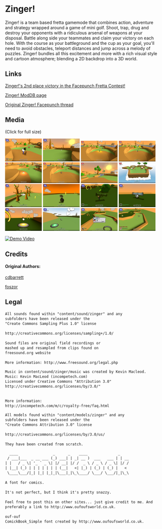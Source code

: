 Zinger!
======

Zinger! is a team based fretta gamemode that combines action, adventure and strategy wrapped around a game of mini golf. Shoot, trap, drug and destroy your opponents with a ridiculous arsenal of weapons at your disposal. Battle along side your teammates and claim your victory on each hole. With the course as your battleground and the cup as your goal, you'll need to avoid obstacles, teleport distances and jump across a melody of puzzles. Zinger! bundles all this excitement and more with a rich visual style and cartoon atmosphere; blending a 2D backdrop into a 3D world.

## Links
[Zinger!'s 2nd place victory in the Facepunch Fretta Contest!](http://web.archive.org/web/20110710215632/http://frettacontest.facepunchstudios.com/)

[Zinger! ModDB page](http://www.moddb.com/mods/zinger)

[Original Zinger! Facepunch thread](http://facepunch.com/showthread.php?t=544410)

## Media
(Click for full size)

<a href="backgrounds/zinger_01.jpg?raw=true"><img src="backgrounds/zinger_01.jpg" width="24%" ></a>
<a href="backgrounds/zinger_02.jpg?raw=true"><img src="backgrounds/zinger_02.jpg" width="24%" ></a>
<a href="backgrounds/zinger_03.jpg?raw=true"><img src="backgrounds/zinger_03.jpg" width="24%" ></a>
<a href="backgrounds/zinger_04.jpg?raw=true"><img src="backgrounds/zinger_04.jpg" width="24%" ></a>
<a href="backgrounds/zinger_05.jpg?raw=true"><img src="backgrounds/zinger_05.jpg" width="24%" ></a>
<a href="backgrounds/zinger_06.jpg?raw=true"><img src="backgrounds/zinger_06.jpg" width="24%" ></a>
<a href="backgrounds/zinger_07.jpg?raw=true"><img src="backgrounds/zinger_07.jpg" width="24%" ></a>
<a href="backgrounds/zinger_08.jpg?raw=true"><img src="backgrounds/zinger_08.jpg" width="24%" ></a>
<a href="backgrounds/zinger_09.jpg?raw=true"><img src="backgrounds/zinger_09.jpg" width="24%" ></a>
<a href="backgrounds/zinger_10.jpg?raw=true"><img src="backgrounds/zinger_10.jpg" width="24%" ></a>
<a href="backgrounds/zinger_11.jpg?raw=true"><img src="backgrounds/zinger_11.jpg" width="24%" ></a>
<a href="backgrounds/zinger_12.jpg?raw=true"><img src="backgrounds/zinger_12.jpg" width="24%" ></a>
<a href="backgrounds/zinger_13.jpg?raw=true"><img src="backgrounds/zinger_13.jpg" width="24%" ></a>
<a href="backgrounds/zinger_14.jpg?raw=true"><img src="backgrounds/zinger_14.jpg" width="24%" ></a>
<a href="backgrounds/zinger_15.jpg?raw=true"><img src="backgrounds/zinger_15.jpg" width="24%" ></a>
<a href="backgrounds/zinger_16.jpg?raw=true"><img src="backgrounds/zinger_16.jpg" width="24%" ></a>

[![Demo Video](http://img.youtube.com/vi/XtSgjyyvHvw/0.jpg)](http://www.youtube.com/watch?v=XtSgjyyvHvw)

## Credits
#### Original Authors:
[cdbarrett](http://steamcommunity.com/profiles/76561197964580516/)

[foszor](http://steamcommunity.com/profiles/76561197960772559/)

## Legal
```
All sounds found within "content/sound/zinger" and any
subfolders have been released under the
"Create Commons Sampling Plus 1.0" license

http://creativecommons.org/licenses/sampling+/1.0/

Sound files are original field recordings or
mashed up and resampled from clips found on
freesound.org website

More information: http://www.freesound.org/legal.php
```
```
Music in content/sound/zinger/music was created by Kevin Macleod.
Music: Kevin MacLeod (incompetech.com)
Licensed under Creative Commons "Attribution 3.0"
http://creativecommons.org/licenses/by/3.0/"


More information:
http://incompetech.com/m/c/royalty-free/faq.html
```
```
All models found within "content/models/zinger" and any
subfolders have been released under the
"Create Commons Attribution 3.0" license

http://creativecommons.org/licenses/by/3.0/us/

They have been created from scratch.
```
```
  ____                _      _    ____              _
 / ___|___  _ __ ___ (_) ___| | _| __ )  ___   ___ | | __
| |   / _ \| '_ ` _ \| |/ __| |/ /  _ \ / _ \ / _ \| |/ /
| |__| (_) | | | | | | | (__|   <| |_) | (_) | (_) |   <
 \____\___/|_| |_| |_|_|\___|_|\_\____/ \___/ \___/|_|\_\

A font for comics.

It's not perfect, but I think it's pretty snazzy.

Feel free to post this on other sites... just give credit to me. And preferably a link to http://www.oufoufsworld.co.uk.

ouf-ouf
ComickBook_Simple font created by http://www.oufoufsworld.co.uk.
```
